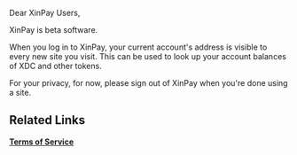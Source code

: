 Dear XinPay Users,

XinPay is beta software. 

When you log in to XinPay, your current account's address is visible to every new site you visit. This can be used to look up your account balances of XDC and other tokens.

For your privacy, for now, please sign out of XinPay when you're done using a site.


## Related Links ##

**[Terms of Service](https://www.xinfin.org/disclaimer.php)**